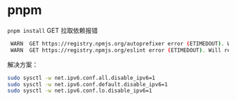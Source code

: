 
# pnpm
`pnpm install` GET 拉取依赖报错
```bash  WARN  GET https://registry.npmjs.org/@vitejs%2Fplugin-vue error (ETIMEDOUT). Will retry in 10 seconds. 2 retries left.
 WARN  GET https://registry.npmjs.org/autoprefixer error (ETIMEDOUT). Will retry in 10 seconds. 2 retries left.
 WARN  GET https://registry.npmjs.org/eslint error (ETIMEDOUT). Will retry in 10 seconds. 2 retries left.
```
解决方案：
```bash
sudo sysctl -w net.ipv6.conf.all.disable_ipv6=1
sudo sysctl -w net.ipv6.conf.default.disable_ipv6=1
sudo sysctl -w net.ipv6.conf.lo.disable_ipv6=1
```